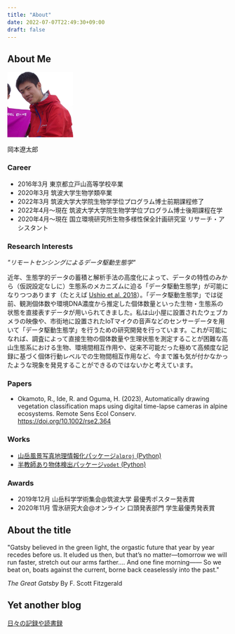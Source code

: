 ```yaml
---
title: "About"
date: 2022-07-07T22:49:30+09:00
draft: false
---
```

## About Me
<img src="/static/images/face.jpg" width="150">

岡本遼太郎

### Career
- 2016年3月       東京都立戸山高等学校卒業  
- 2020年3月       筑波大学生物学類卒業  
- 2022年3月       筑波大学大学院生物学学位プログラム博士前期課程修了
- 2022年4月〜現在 筑波大学大学院生物学学位プログラム博士後期課程在学
- 2020年4月〜現在 国立環境研究所生物多様性保全計画研究室 リサーチ・アシスタント  

### Research Interests
*"リモートセンシングによるデータ駆動生態学"*

近年、生態学的データの蓄積と解析手法の高度化によって、データの特性のみから（仮説設定なしに）生態系のメカニズムに迫る「データ駆動生態学」が可能になりつつあります（たとえば [Ushio et al. 2018](https://www.nature.com/articles/nature25504)）。「データ駆動生態学」では従前、観測個体数や環境DNA濃度から推定した個体数量といった生物・生態系の状態を直接表すデータが用いられてきました。私は山小屋に設置されたウェブカメラの映像や、市街地に設置されたIoTマイクの音声などのセンサーデータを用いて「データ駆動生態学」を行うための研究開発を行っています。これが可能になれば、調査によって直接生物の個体数量や生理状態を測定することが困難な高山生態系における生物、環境間相互作用や、従来不可能だった極めて高頻度な記録に基づく個体行動レベルでの生物間相互作用など、今まで誰も気が付かなかったような現象を発見することができるのではないかと考えています。

### Papers
- Okamoto, R., Ide, R. and Oguma, H. (2023), Automatically drawing vegetation classification maps using digital time-lapse cameras in alpine ecosystems. Remote Sens Ecol Conserv. https://doi.org/10.1002/rse2.364

### Works
- [山岳風景写真地理情報化パッケージ`alproj` (Python)](https://github.com/0kam/alproj)  
- [半教師あり物体検出パッケージ`vodet` (Python)](https://github.com/0kam/vodet)  

### Awards
- 2019年12月 山岳科学学術集会@筑波大学 最優秀ポスター発表賞  
- 2020年11月 雪氷研究大会@オンライン 口頭発表部門 学生最優秀発表賞  

## About the title
"Gatsby believed in the green light, the orgastic future that year by year recedes before us. It eluded us then, but that’s no matter—tomorrow we will run faster, stretch out our arms farther…. And one fine morning——
So we beat on, boats against the current, borne back ceaselessly into the past."

*The Great Gatsby*  By F. Scott Fitzgerald

## Yet another blog
[日々の記録や読書録](https://rain-wanderer.netlify.app/)
